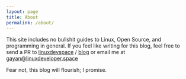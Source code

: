 ```yaml
---
layout: page
title: About
permalink: /about/
---
```


This site includes no bullshit guides to Linux, Open Source, and programming in general.
If you feel like writing for this blog, feel free to send a PR to [linuxdevspace](linuxdevspace) / [blog](linuxdevspace-blog) or email me at gayan@linuxdeveloper.space

Fear not, this blog will flourish; I promise.

[linuxdevspace]: https://github.com/linuxdevspace
[linuxdevspace-blog]: https://github.com/linuxdevspace/blog

